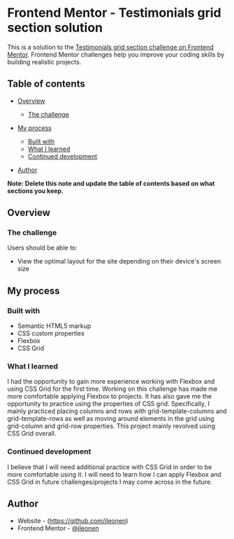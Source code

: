 # Frontend Mentor - Testimonials grid section solution

This is a solution to the [Testimonials grid section challenge on Frontend Mentor](https://www.frontendmentor.io/challenges/testimonials-grid-section-Nnw6J7Un7). Frontend Mentor challenges help you improve your coding skills by building realistic projects.

## Table of contents

- [Overview](#overview)

  - [The challenge](#the-challenge)

- [My process](#my-process)

  - [Built with](#built-with)
  - [What I learned](#what-i-learned)
  - [Continued development](#continued-development)

- [Author](#author)

**Note: Delete this note and update the table of contents based on what sections you keep.**

## Overview

### The challenge

Users should be able to:

- View the optimal layout for the site depending on their device's screen size

## My process

### Built with

- Semantic HTML5 markup
- CSS custom properties
- Flexbox
- CSS Grid

### What I learned

I had the opportunity to gain more experience working with Flexbox and using CSS Grid for the first time. Working on this challenge has made me more comfortable applying Flexbox to projects. It has also gave me the opportunity to practice using the properties of CSS grid. Specifically, I mainly practiced placing columns and rows with grid-template-columns and grid-template-rows as well as moving around elements in the grid using grid-column and grid-row properties. This project mainly revolved using CSS Grid overall.

### Continued development

I believe that I will need additional practice with CSS Grid in order to be more comfortable using it. I will need to learn how I can apply Flexbox and CSS Grid in future challenges/projects I may come across in the future.

## Author

- Website - (https://github.com/jleonen)
- Frontend Mentor - [@jleonen](https://www.frontendmentor.io/profile/jleonen)
